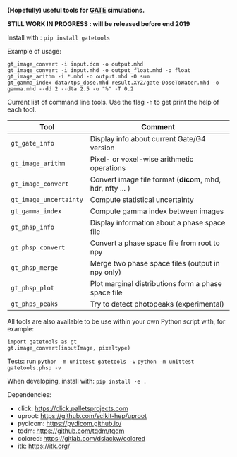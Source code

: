 **(Hopefully) useful tools for [GATE](https://github.com/OpenGATE/Gate/) simulations.**

**STILL WORK IN PROGRESS : will be released before end 2019**

Install with : `pip install gatetools` 

Example of usage: 
```
gt_image_convert -i input.dcm -o output.mhd
gt_image_convert -i input.mhd -o output_float.mhd -p float
gt_image_arithm -i *.mhd -o output.mhd -O sum
gt_gamma_index data/tps_dose.mhd result.XYZ/gate-DoseToWater.mhd -o gamma.mhd --dd 2 --dta 2.5 -u "%" -T 0.2
```

Current list of command line tools. Use the flag `-h` to get print the help of each tool.

| Tool  | Comment |
| ------------- | ------------- |
| `gt_gate_info`  | Display info about current Gate/G4 version  |
| `gt_image_arithm`  | Pixel- or voxel-wise arithmetic operations |
| `gt_image_convert` | Convert image file format (**dicom**, mhd, hdr, nfty ... ) |
| `gt_image_uncertainty`| Compute statistical uncertainty|
| `gt_gamma_index`| Compute gamma index between images|
| `gt_phsp_info` | Display information about a phase space file | 
| `gt_phsp_convert` | Convert a phase space file from root to npy| 
| `gt_phsp_merge` | Merge two phase space files (output in npy only) | 
| `gt_phsp_plot` | Plot marginal distributions form a phase space file | 
| `gt_phps_peaks`| Try to detect photopeaks (experimental) | 

All tools are also available to be use within your own Python script with, for example: 
```
import gatetools as gt
gt.image_convert(inputImage, pixeltype)
```

Tests: run `python -m unittest gatetools -v`
           `python -m unittest gatetools.phsp -v`

When developing, install with: `pip install -e .`

Dependencies:
- click: https://click.palletsprojects.com
- uproot: https://github.com/scikit-hep/uproot
- pydicom: https://pydicom.github.io/
- tqdm: https://github.com/tqdm/tqdm
- colored: https://gitlab.com/dslackw/colored
- itk: https://itk.org/
